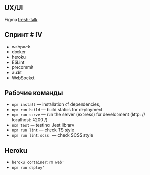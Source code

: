 ## UX/UI
Figma <a href="https://www.figma.com/file/KKfDj7ZXqhzazW3yBuTyrG/frash_talk?node-id=6%3A0">fresh-talk</a>

## Cпринт # IV
- webpack
- docker 
- heroku
- ESLint
- precommit
- audit
- WebSocket

## Рабочие команды
- `npm install` — installation of dependencies,
- `npm run build` — build statics for deployment
- `npm run serve` — run the server (express) for development (http: // localhost: 4200 /)
- `npm test` — testing, Jest library
- `npm run lint` — check TS style
- `npm run lint:scss'` — check SCSS style

## Heroku
- `heroku container:rm web'`
- `npm run deploy'`
